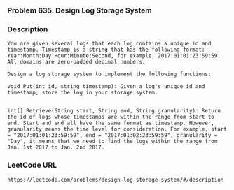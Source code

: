 ### Problem 635. Design Log Storage System

### Description
	You are given several logs that each log contains a unique id and timestamp. Timestamp is a string that has the following format: Year:Month:Day:Hour:Minute:Second, for example, 2017:01:01:23:59:59. All domains are zero-padded decimal numbers.

	Design a log storage system to implement the following functions:

	void Put(int id, string timestamp): Given a log's unique id and timestamp, store the log in your storage system.


	int[] Retrieve(String start, String end, String granularity): Return the id of logs whose timestamps are within the range from start to end. Start and end all have the same format as timestamp. However, granularity means the time level for consideration. For example, start = "2017:01:01:23:59:59", end = "2017:01:02:23:59:59", granularity = "Day", it means that we need to find the logs within the range from Jan. 1st 2017 to Jan. 2nd 2017.	

### LeetCode URL
	https://leetcode.com/problems/design-log-storage-system/#/description
